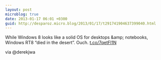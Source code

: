 ```yaml
---
layout: post
microblog: true
date: 2013-01-17 06:01 +0300
guid: http://desparoz.micro.blog/2013/01/17/t291741904637399040.html
---
```

While Windows 8 looks like a solid OS for desktops &amp;amp; notebooks, Windows RT8 “died in the desert”. Ouch. [t.co/7qetFl1N](http://t.co/7qetFl1N)

via @derekjwa

